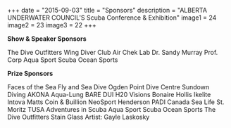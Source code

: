 +++
date        = "2015-09-03"
title       = "Sponsors"
description = "ALBERTA UNDERWATER COUNCIL'S Scuba Conference & Exhibition"
image1 = 24
image2 = 23
image3 = 22
+++

**Show & Speaker Sponsors**

The Dive Outfitters
Wing Diver Club
Air Chek Lab
Dr. Sandy Murray Prof. Corp
Aqua Sport Scuba
Ocean Sports

**Prize Sponsors**

Faces of the Sea
Fly and Sea Dive
Ogden Point Dive Centre
Sundown Diving
AKONA
Aqua-Lung
BARE
DUI
H20 Visions Bonaire
Hollis
Ikelite
Intova
Matts Coin & Buillion
NeoSport
Henderson
PADI Canada
Sea Life
St. Moritz
TUSA
Adventures in Scuba
Aqua Sport Scuba
Ocean Sports
The Dive Outfitters
Stain Glass Artist: Gayle Laskosky
